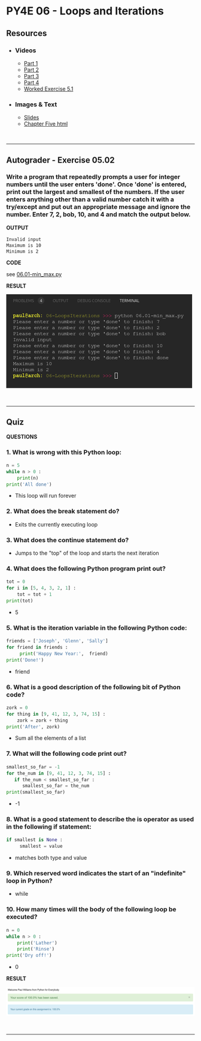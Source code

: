 # PY4E 06 - Loops and Iterations
## Resources

- ### Videos
  - [Part 1](https://youtu.be/FzpurxjwmsM)
  - [Part 2](https://youtu.be/5QDrj5ogPYc)
  - [Part 3](https://youtu.be/xsavQp8hd78)
  - [Part 4](https://youtu.be/yjlMMwf9Y5I)
  - [Worked Exercise 5.1](https://youtu.be/R2GrfqRofZc)
- ### Images & Text
  - [Slides](../Resources/Slides/Pythonlearn-05-Iterations.pptx)
  - [Chapter Five html](https://www.py4e.com/html3/05-iterations)

<br>

---

## Autograder - Exercise 05.02

### Write a program that repeatedly prompts a user for integer numbers until the user enters 'done'. Once 'done' is entered, print out the largest and smallest of the numbers. If the user enters anything other than a valid number catch it with a try/except and put out an appropriate message and ignore the number. Enter 7, 2, bob, 10, and 4 and match the output below.

**OUTPUT**

```
Invalid input
Maximum is 10
Minimum is 2
```

**CODE**

see [06.01-min_max.py](05.01-min_max.py)

**RESULT**

![Console Output](06.01-ConsoleOutput.png)

<br>

---

## Quiz

**QUESTIONS**

### 1. What is wrong with this Python loop:

```python
n = 5
while n > 0 :
    print(n)
print('All done')
```

  - This loop will run forever

### 2. What does the break statement do?

  - Exits the currently executing loop

### 3. What does the continue statement do?

  - Jumps to the "top" of the loop and starts the next iteration

### 4. What does the following Python program print out?

```python
tot = 0
for i in [5, 4, 3, 2, 1] :
    tot = tot + 1
print(tot)
```

  - 5

### 5. What is the iteration variable in the following Python code:

```python
friends = ['Joseph', 'Glenn', 'Sally']
for friend in friends :
     print('Happy New Year:',  friend)
print('Done!')
```

  - friend

### 6. What is a good description of the following bit of Python code?

```python
zork = 0
for thing in [9, 41, 12, 3, 74, 15] :
    zork = zork + thing
print('After', zork)
```

  - Sum all the elements of a list

### 7. What will the following code print out?

```python
smallest_so_far = -1
for the_num in [9, 41, 12, 3, 74, 15] :
   if the_num < smallest_so_far :
      smallest_so_far = the_num
print(smallest_so_far)
```

  - -1

### 8. What is a good statement to describe the is operator as used in the following if statement:

```python
if smallest is None :
     smallest = value
```

  - matches both type and value

### 9. Which reserved word indicates the start of an "indefinite" loop in Python?

  - while

### 10. How many times will the body of the following loop be executed?

```python
n = 0
while n > 0 :
    print('Lather')
    print('Rinse')
print('Dry off!')
```
  - 0

**RESULT**

![Quiz Result](06.02-QuizResult.png)

<br>

---